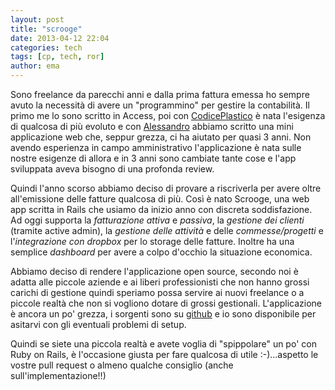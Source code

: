 ```yaml
---
layout: post
title: "scrooge"
date: 2013-04-12 22:04
categories: tech
tags: [cp, tech, ror]
author: ema
---
```

Sono freelance da parecchi anni e dalla prima fattura emessa ho sempre avuto la necessità di avere un "programmino" per gestire la contabilità. Il primo me lo sono scritto in Access, poi con [CodicePlastico](http://codiceplastico.com) è nata l'esigenza di qualcosa di più evoluto e con [Alessandro](http://melkio.codiceplastico.com) abbiamo scritto una mini applicazione web che, seppur grezza, ci ha aiutato per quasi 3 anni. Non avendo esperienza in campo amministrativo l'applicazione è nata sulle nostre esigenze di allora e in 3 anni sono cambiate tante cose e l'app sviluppata aveva bisogno di una profonda review. 

Quindi l'anno scorso abbiamo deciso di provare a riscriverla per avere oltre all'emissione delle fatture qualcosa di più. Così è nato Scrooge, una web app scritta in Rails che usiamo da inizio anno con discreta soddisfazione.
Ad oggi supporta la _fatturazione attiva_ e _passiva_, la _gestione dei clienti_ (tramite active admin), la _gestione delle attività_ e delle _commesse/progetti_ e l'_integrazione con dropbox_ per lo storage delle fatture. Inoltre ha una semplice _dashboard_ per avere a colpo d'occhio la situazione economica.

Abbiamo deciso di rendere l'applicazione open source, secondo noi è adatta alle piccole aziende e ai liberi professionisti che non hanno grossi carichi di gestione quindi speriamo possa servire ai nuovi freelance o a piccole realtà che non si vogliono dotare di grossi gestionali.
L'applicazione è ancora un po' grezza, i sorgenti sono su [github](http://emadb.github.com/scrooge/) e io sono disponibile per asitarvi con gli eventuali problemi di setup.

Quindi se siete una piccola realtà e avete voglia di "spippolare" un po' con Ruby on Rails, è l'occasione giusta per fare qualcosa di utile :-)...aspetto le vostre pull request o almeno qualche consiglio (anche sull'implementazione!!)
